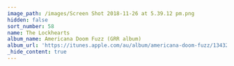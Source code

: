 ```yaml
---
image_path: /images/Screen Shot 2018-11-26 at 5.39.12 pm.png
hidden: false
sort_number: 58
name: The Lockhearts
album_name: Americana Doom Fuzz (GRR album)
album_url: 'https://itunes.apple.com/au/album/americana-doom-fuzz/1343250020'
_hide_content: true
---
```

